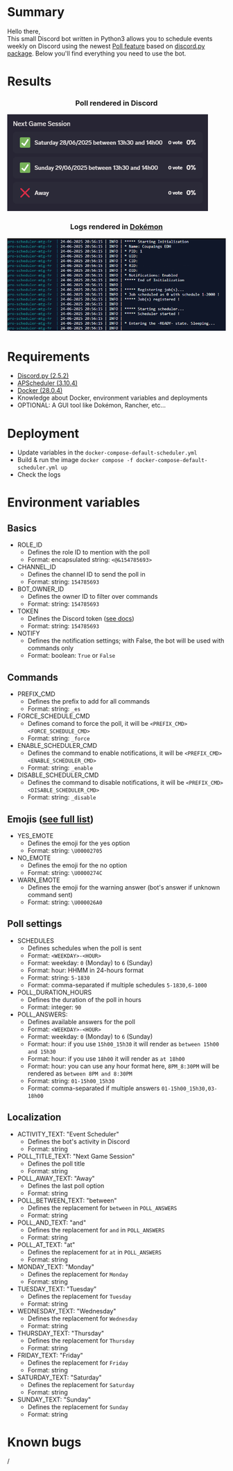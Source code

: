 # Summary
Hello there,<br>
This small Discord bot written in Python3 allows you to schedule events weekly on Discord using the newest [Poll feature](https://discordpy.readthedocs.io/en/latest/api.html?highlight=poll#poll) based on [discord.py package](https://pypi.org/project/discord.py/).
Below you'll find everything you need to use the bot.

# Results
### <p align="center">Poll rendered in Discord</p>
![Rendered](_samples/ui_rendered.png)<br>
### <p align="center">Logs rendered in [Dokémon](https://github.com/productiveops/dokemon)</p>
![Rendered](_samples/logs_rendered.png)<br>

# Requirements
* [Discord.py (2.5.2)](https://pypi.org/project/discord.py/)
* [APScheduler (3.10.4)](https://pypi.org/project/APScheduler/)
* [Docker (28.0.4)](https://docs.docker.com/)
* Knowledge about Docker, environment variables and deployments
* OPTIONAL: A GUI tool like Dokémon, Rancher, etc...

# Deployment
* Update variables in the ```docker-compose-default-scheduler.yml```
* Build & run the image ```docker compose -f docker-compose-default-scheduler.yml up```
* Check the logs

# Environment variables
## Basics
* ROLE_ID
    - Defines the role ID to mention with the poll
    - Format: encapsulated string: ```<@&154785693>```
* CHANNEL_ID
    - Defines the channel ID to send the poll in
    - Format: string: ```154785693```
* BOT_OWNER_ID
    - Defines the owner ID to filter over commands
    - Format: string: ```154785693```
* TOKEN
    - Defines the Discord token ([see docs](https://discord.com/developers))
    - Format: string: ```154785693```
* NOTIFY
    - Defines the notification settings; with False, the bot will be used with commands only
    - Format: boolean: ```True``` or ```False```
## Commands
* PREFIX_CMD
    - Defines the prefix to add for all commands
    - Format: string: ```_es```
* FORCE_SCHEDULE_CMD
    - Defines comand to force the poll, it will be ```<PREFIX_CMD><FORCE_SCHEDULE_CMD>```
    - Format: string: ```_force```
* ENABLE_SCHEDULER_CMD
    - Defines the command to enable notifications, it will be ```<PREFIX_CMD><ENABLE_SCHEDULER_CMD>```
    - Format: string: ```_enable```
* DISABLE_SCHEDULER_CMD
    - Defines the command to disable notifications, it will be ```<PREFIX_CMD><DISABLE_SCHEDULER_CMD>```
    - Format: string: ```_disable```
## Emojis ([see full list](https://www.prosettings.com/emoji-list/))
* YES_EMOTE
    - Defines the emoji for the yes option
    - Format: string: ```\U00002705```
* NO_EMOTE
    - Defines the emoji for the no option
    - Format: string: ```\U0000274C```
* WARN_EMOTE
    - Defines the emoji for the warning answer (bot's answer if unknown command sent)
    - Format: string: ```\U000026A0```
## Poll settings
* SCHEDULES
    - Defines schedules when the poll is sent
    - Format: ```<WEEKDAY>-<HOUR>```
    - Format: weekday: ```0``` (Monday) to ```6``` (Sunday)
    - Format: hour: HHMM in 24-hours format
    - Format: string: ```5-1830```
    - Format: comma-separated if multiple schedules ```5-1830,6-1000```
* POLL_DURATION_HOURS
    - Defines the duration of the poll in hours
    - Format: integer: ```90```
* POLL_ANSWERS: 
    - Defines available answers for the poll 
    - Format: ```<WEEKDAY>-<HOUR>```
    - Format: weekday: ```0``` (Monday) to ```6``` (Sunday)
    - Format: hour: if you use ```15h00_15h30``` it will render as ```between 15h00 and 15h30```
    - Format: hour: if you use ```18h00``` it will render as ```at 18h00```
    - Format: hour: you can use any hour format here, ```8PM_8:30PM``` will be rendered as ```between 8PM and 8:30PM```
    - Format: string: ```01-15h00_15h30```
    - Format: comma-separated if multiple answers ```01-15h00_15h30,03-18h00```
## Localization
* ACTIVITY_TEXT: "Event Scheduler"
    - Defines the bot's activity in Discord
    - Format: string
* POLL_TITLE_TEXT: "Next Game Session"
    - Defines the poll title
    - Format: string
* POLL_AWAY_TEXT: "Away"
    - Defines the last poll option
    - Format: string
* POLL_BETWEEN_TEXT: "between"
    - Defines the replacement for ```between``` in ```POLL_ANSWERS```
    - Format: string
* POLL_AND_TEXT: "and"
    - Defines the replacement for ```and``` in ```POLL_ANSWERS```
    - Format: string
* POLL_AT_TEXT: "at"
    - Defines the replacement for ```at``` in ```POLL_ANSWERS```
    - Format: string
* MONDAY_TEXT: "Monday"
    - Defines the replacement for ```Monday```
    - Format: string
* TUESDAY_TEXT: "Tuesday"
    - Defines the replacement for ```Tuesday```
    - Format: string
* WEDNESDAY_TEXT: "Wednesday"
    - Defines the replacement for ```Wednesday```
    - Format: string
* THURSDAY_TEXT: "Thursday"
    - Defines the replacement for ```Thursday```
    - Format: string
* FRIDAY_TEXT: "Friday"
    - Defines the replacement for ```Friday```
    - Format: string
* SATURDAY_TEXT: "Saturday"
    - Defines the replacement for ```Saturday```
    - Format: string
* SUNDAY_TEXT: "Sunday"
    - Defines the replacement for ```Sunday```
    - Format: string

# Known bugs
/
